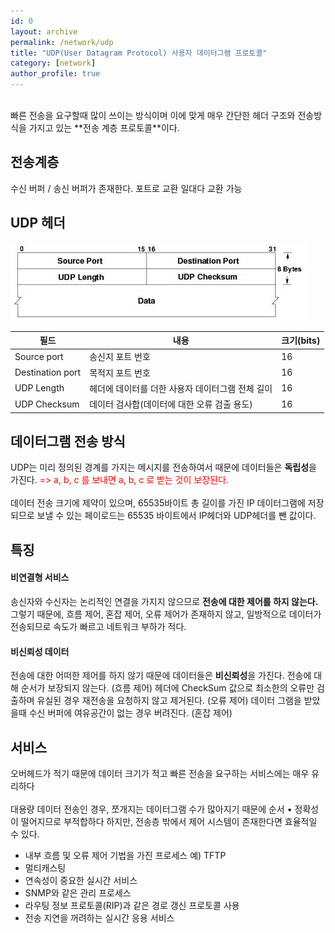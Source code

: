 ```yaml
---
id: 0
layout: archive
permalink: /network/udp
title: "UDP(User Datagram Protocol) 사용자 데이터그램 프로토콜"
category: [network]
author_profile: true
---
```

<br>
빠른 전송을 요구할때 많이 쓰이는 방식이며 이에 맞게 매우 간단한 헤더 구조와 전송방식을 가지고 있는 **전송 계층 프로토콜**이다.

## 전송계층

수신 버퍼 / 송신 버퍼가 존재한다.
포트로 교환 일대다 교환 가능

## UDP 헤더

![udp header](/assets/udp%20header.jpg)


|필드|내용|크기(bits)|
|------|---|---|
|Source port|송신지 포트 번호|16|
|Destination port|목적지 포트 번호|16|
|UDP Length|헤더에 데이터를 더한 사용자 데이터그램 전체 길이|16|
|UDP Checksum|데이터 검사합(데이터에 대한 오류 검출 용도)|16|


## 데이터그램 전송 방식


UDP는 미리 정의된 경계를 가지는 메시지를 전송하여서 때문에 데이터들은 **독립성**을 가진다.
<span style="color:red">=> a, b, c 를 보내면 a, b, c 로 받는 것이 보장된다.</span>
<br>
<br>
데이터 전송 크기에 제약이 있으며, 65535바이트 총 길이를 가진 IP 데이터그램에 저장되므로 보낼 수 있는 페이로드는 65535 바이트에서 IP헤더와 UDP헤더를 뺀 값이다.


## 특징


#### 비연결형 서비스

송신자와 수신자는 논리적인 연결을 가지지 않으므로 **전송에 대한 제어를 하지 않는다.** 그렇기 때문에,
흐름 제어, 혼잡 제어, 오류 제어가 존재하지 않고, 일방적으로 데이터가 전송되므로 속도가 빠르고 네트워크 부하가 적다.


#### 비신뢰성 데이터

전송에 대한 어떠한 제어를 하지 않기 때문에 데이터들은 **비신뢰성**을 가진다.
전송에 대해 순서가 보장되지 않는다. (흐름 제어)
헤더에 CheckSum 값으로 최소한의 오류만 검출하며 유실된 경우 재전송을 요청하지 않고 제거된다. (오류 제어)
데이터 그램을 받았을때 수신 버퍼에 여유공간이 없는 경우 버려진다. (혼잡 제어)

## 서비스


오버헤드가 적기 때문에 데이터 크기가 적고 빠른 전송을 요구하는 서비스에는 매우 유리하다 <br><br>
대용량 데이터 전송인 경우, 쪼개지는 데이터그램 수가 많아지기 때문에 순서 &bull; 정확성이 떨어지므로
부적합하다 하지만, 전송층 밖에서 제어 시스템이 존재한다면 효율적일 수 있다.

* 내부 흐름 및 오류 제어 기법을 가진 프로세스 예) TFTP
* 멀티캐스팅
* 연속성이 중요한 실시간 서비스
* SNMP와 같은 관리 프로세스
* 라우팅 정보 프로토콜(RIP)과 같은 경로 갱신 프로토콜 사용
* 전송 지연을 꺼려하는 실시간 응용 서비스
